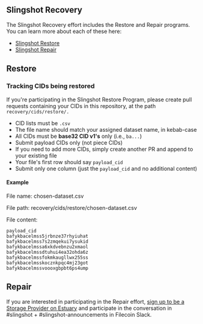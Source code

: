 ## Slingshot Recovery
The Slingshot Recovery effort includes the Restore and Repair programs. You can learn more about each of these here:
- [Slingshot Restore](https://docs.google.com/document/d/1sGLkw321Fl09jvAr80kFY2FcQWa1H-dYpowXFRWo-OM/edit?usp=sharing)
- [Slingshot Repair](https://docs.google.com/document/d/1ZH4URWaNYtlddZwZMyqcSnc3GRsR3zCqnW0RfkkNlr8/edit?usp=sharing)

## Restore

### Tracking CIDs being restored

If you're participating in the Slingshot Restore Program, please create pull requests containing your CIDs in this repository, at the path `recovery/cids/restore/.` 

- CID lists must be `.csv`
- The file name should match your assigned dataset name, in kebab-case
- All CIDs must be **base32 CID v1's** only (i.e., `ba...`)
- Submit payload CIDs only (not piece CIDs)
- If you need to add more CIDs, simply create another PR and append to your existing file
- Your file's first row should say `payload_cid`
- Submit only one column (just the `payload_cid` and no additional content)

#### Example
File name: chosen-dataset.csv

File path: recovery/cids/restore/chosen-dataset.csv

File content: 
```
payload_cid
bafykbacelmss5jrbnze37rhyiuhat
bafykbacelmss7s2zmqekui7ysukid
bafykbacelmssa6xkdvebnzu2xmaol
bafykbacelmssdtuhui4ea32ohda6z
bafykbacelmssfokmkaugllwx255ss
bafykbacelmsskocznkpqc4mj23got
bafykbacelmssvoooxgbpbt6ps4ump
```

## Repair

If you are interested in participating in the Repair effort, [sign up to be a Storage Provider on Estuary](https://docs.estuary.tech/get-invite-key) and participate in the conversation in #slingshot + #slingshot-announcements in Filecoin Slack.
